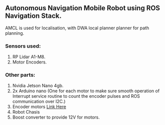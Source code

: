## Autonomous Navigation Mobile Robot using ROS Navigation Stack.

AMCL is used for localisation, with DWA local planner planner for path planning.

### Sensors used:
1. RP Lidar A1-M8.
2. Motor Encoders.

### Other parts:
1. Nvidia Jetson Nano 4gb.
2. 2x Arduino nano (One for each motor to make sure smooth operation of Interrupt service routine to count the encoder pulses and ROS communication over I2C.)
3. Encoder motors [Link Here](https://robokits.co.in/motors/rhino-gb37-12v-dc-geared-motor/dc-12v-encoder-servo-motors/rhino-gb37-12v-60rpm-10.4kgcm-dc-geared-encoder-servo-motor)
4. Robot Chasis
5. Boost converter to provide 12V for motors.
